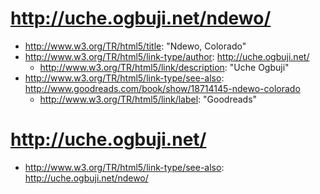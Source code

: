 <!-- Sample Versa literate model -->

<!-- Notice how the resource bases all end with / . Due to tricky IRI resolution rules, this is by far the path of least resistance -->

# http://uche.ogbuji.net/ndewo/

* <http://www.w3.org/TR/html5/title>: "Ndewo, Colorado"
* <http://www.w3.org/TR/html5/link-type/author>: <http://uche.ogbuji.net/>
    * <http://www.w3.org/TR/html5/link/description>: "Uche Ogbuji"
* <http://www.w3.org/TR/html5/link-type/see-also>: <http://www.goodreads.com/book/show/18714145-ndewo-colorado>
    * <http://www.w3.org/TR/html5/link/label>: "Goodreads"

# http://uche.ogbuji.net/

* <http://www.w3.org/TR/html5/link-type/see-also>: <http://uche.ogbuji.net/ndewo/>
